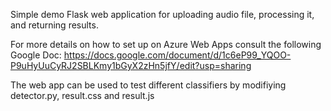 Simple demo Flask web application for uploading audio file, processing it, and returning results. 

For more details on how to set up on Azure Web Apps consult the following Google Doc:
https://docs.google.com/document/d/1c6eP99_YQOO-P9uHyUuCyRJ2SBLKmy1bGyX2zHn5jfY/edit?usp=sharing



The web app can be used to test different classifiers by modifiying detector.py, result.css and result.js 